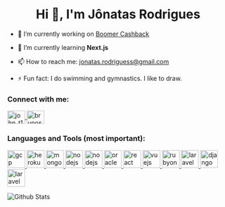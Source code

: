 <h1 align="center">
  Hi 👋, I'm Jônatas Rodrigues
</h1>

- 🔭 I’m currently working on <a href="https://boomer.com.br" target="_blank">Boomer Cashback</a>

- 🌱 I’m currently learning **Next.js**

- 📫 How to reach me: jonatas.rodriguess@gmail.com

- ⚡ Fun fact: I do swimming and gymnastics. I like to draw.

<h3 align="left">Connect with me:</h3>
<p align="left">
  <a href="https://twitter.com/John_T1000" target="_blank">
    <img align="center" src="https://cdn.jsdelivr.net/npm/simple-icons@3.0.1/icons/twitter.svg" alt="john_t1000" height="30" width="40" />
  </a>
  <a href="https://linkedin.com/in/brunos3d" target="_blank">
    <img align="center" src="https://cdn.jsdelivr.net/npm/simple-icons@3.0.1/icons/linkedin.svg" alt="brunos3d" height="30" width="40" />
  </a>
</p>

<h3 align="left">Languages and Tools (most important):</h3>
<p align="left">
  <a href="https://cloud.google.com" target="_blank">
    <img src="https://www.vectorlogo.zone/logos/google_cloud/google_cloud-icon.svg" alt="gcp" width="40" height="40"/>
  </a>
  <a href="https://heroku.com" target="_blank">
    <img src="https://www.vectorlogo.zone/logos/heroku/heroku-icon.svg" alt="heroku" width="40" height="40"/>
  </a>
  <a href="https://www.mongodb.com/" target="_blank">
    <img src="https://devicons.github.io/devicon/devicon.git/icons/mongodb/mongodb-original-wordmark.svg" alt="mongodb" width="40" height="40"/>
  </a>
  <a href="https://www.postgresql.org/" target="_blank">
    <img src="https://devicons.github.io/devicon/devicon.git/icons/postgresql/postgresql-original-wordmark.svg" alt="nodejs" width="40" height="40"/>
  </a>
  <a href="https://www.mysql.com/" target="_blank">
    <img src="https://devicons.github.io/devicon/devicon.git/icons/mysql/mysql-original-wordmark.svg" alt="nodejs" width="40" height="40"/>
  </a>
    <a href="https://www.oracle.com/" target="_blank">
    <img src="https://devicons.github.io/devicon/devicon.git/icons/oracle/oracle-original.svg" alt="oracle" width="40" height="40"/>
  </a>
  <a href="https://reactjs.org/" target="_blank">
    <img src="https://devicons.github.io/devicon/devicon.git/icons/react/react-original-wordmark.svg" alt="react" width="40" height="40"/>
  </a>
  <a href="https://vuejs.org/" target="_blank">
    <img src="https://devicons.github.io/devicon/devicon.git/icons/vuejs/vuejs-original-wordmark.svg" alt="vuejs" width="40" height="40"/>
  </a>
  <a href="https://rubyonrails.org/" target="_blank">
    <img src="https://devicons.github.io/devicon/devicon.git/icons/rails/rails-original-wordmark.svg" alt="rubyonrails" width="40" height="40"/>
  </a>
  <a href="https://laravel.com/" target="_blank">
    <img src="https://devicons.github.io/devicon/devicon.git/icons/laravel/laravel-plain.svg" alt="laravel" width="40" height="40"/>
  </a>
    <a href="https://www.djangoproject.com/" target="_blank">
    <img src="https://devicons.github.io/devicon/devicon.git/icons/django/django-original.svg" alt="django" width="40" height="40"/>
  </a>
  <a href="https://www.java.com/" target="_blank">
    <img src="https://devicons.github.io/devicon/devicon.git/icons/java/java-original-wordmark.svg" alt="laravel" width="40" height="40"/>
  </a>
</p>

<img align="left" alt="Github Stats" src="https://github-readme-stats.vercel.app/api?username=johnt1000&show_icons=true&hide_border=true" />

<!--
**johnt1000/johnt1000** is a ✨ _special_ ✨ repository because its `README.md` (this file) appears on your GitHub profile.

[![Visitors](https://visitor-badge.glitch.me/badge?page_id=github/jonht1000)](https://brunos3d.github.io)

### Hi there 👋

Here are some ideas to get you started:

- 🔭 I’m currently working on ...
- 🌱 I’m currently learning ...
- 👯 I’m looking to collaborate on ...
- 🤔 I’m looking for help with ...
- 💬 Ask me about ...
- 📫 How to reach me: ...
- 😄 Pronouns: ...
- ⚡ Fun fact: ...
-->
